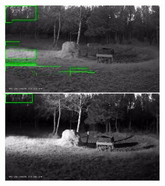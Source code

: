 ![20200526-231645-234650](in/20200526/20200526-231645-234650_0_.jpg)
![20200526-234655-000000](in/20200526/20200526-234655-000000_0_.jpg)
